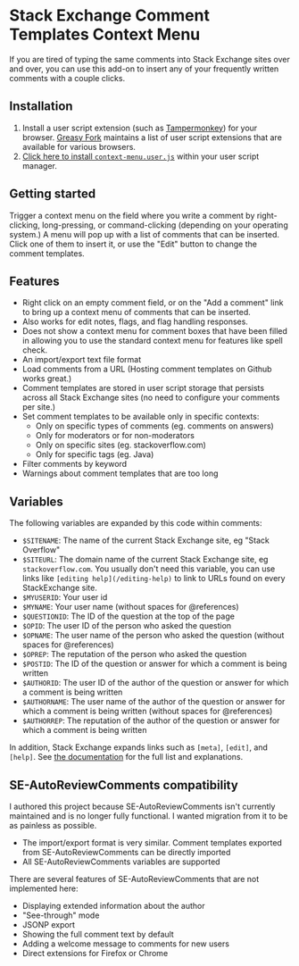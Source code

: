 # Stack Exchange Comment Templates Context Menu

If you are tired of typing the same comments into Stack Exchange sites over and over, you can use this add-on to insert any of your frequently written comments with a couple clicks.

## Installation

1. Install a user script extension (such as [Tampermonkey](https://www.tampermonkey.net/)) for your browser.  [Greasy Fork](https://greasyfork.org/en) maintains a list of user script extensions that are available for various browsers.
2. [Click here to install `context-menu.user.js`](https://github.com/stephenostermiller/stack-exchange-comment-templates/raw/master/context-menu.user.js) within your user script manager.

## Getting started

Trigger a context menu on the field where you write a comment by right-clicking, long-pressing, or command-clicking (depending on your operating system.) A menu will pop up with a list of comments that can be inserted. Click one of them to insert it, or use the "Edit" button to change the comment templates.

## Features

 - Right click on an empty comment field, or on the "Add a comment" link to bring up a context menu of comments that can be inserted.
 - Also works for edit notes, flags, and flag handling responses.
 - Does not show a context menu for comment boxes that have been filled in allowing you to use the standard context menu for features like spell check.
 - An import/export text file format
 - Load comments from a URL (Hosting comment templates on Github works great.)
 - Comment templates are stored in user script storage that persists across all Stack Exchange sites (no need to configure your comments per site.)
 - Set comment templates to be available only in specific contexts:
   - Only on specific types of comments (eg. comments on answers)
   - Only for moderators or for non-moderators
   - Only on specific sites (eg. stackoverflow.com)
   - Only for specific tags (eg. Java)
 - Filter comments by keyword
 - Warnings about comment templates that are too long

## Variables

The following variables are expanded by this code within comments:

 - `$SITENAME`: The name of the current Stack Exchange site, eg "Stack Overflow"
 - `$SITEURL`: The domain name of the current Stack Exchange site, eg `stackoverflow.com`. You usually don't need this variable, you can use links like `[editing help](/editing-help)` to link to URLs found on every StackExchange site.
 - `$MYUSERID`: Your user id
 - `$MYNAME`: Your user name (without spaces for @references)
 - `$QUESTIONID`: The ID of the question at the top of the page
 - `$OPID`: The user ID of the person who asked the question
 - `$OPNAME`: The user name of the person who asked the question (without spaces for @references)
 - `$OPREP`: The reputation of the person who asked the question
 - `$POSTID`: The ID of the question or answer for which a comment is being written
 - `$AUTHORID`: The user ID of the author of the question or answer for which a comment is being written
 - `$AUTHORNAME`: The user name of the author of the question or answer for which a comment is being written (without spaces for @references)
 - `$AUTHORREP`: The reputation of the author of the question or answer for which a comment is being written

In addition, Stack Exchange expands links such as `[meta]`, `[edit]`, and `[help]`. See [the documentation](//stackoverflow.com/editing-help#comment-formatting) for the full list and explanations.

## SE-AutoReviewComments compatibility

I authored this project because SE-AutoReviewComments isn't currently maintained and is no longer fully functional. I wanted migration from it to be as painless as possible.

 - The import/export format is very similar. Comment templates exported from SE-AutoReviewComments can be directly imported
 - All SE-AutoReviewComments variables are supported

There are several features of SE-AutoReviewComments that are not implemented here:

 - Displaying extended information about the author
 - "See-through" mode
 - JSONP export
 - Showing the full comment text by default
 - Adding a welcome message to comments for new users
 - Direct extensions for Firefox or Chrome
